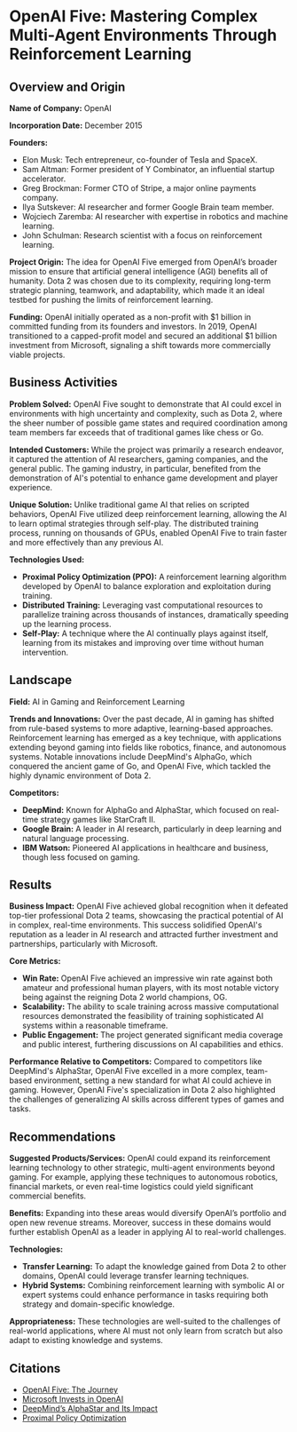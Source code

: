 # OpenAI Five: Mastering Complex Multi-Agent Environments Through Reinforcement Learning

## Overview and Origin

**Name of Company:** OpenAI

**Incorporation Date:** December 2015

**Founders:**
- Elon Musk: Tech entrepreneur, co-founder of Tesla and SpaceX.
- Sam Altman: Former president of Y Combinator, an influential startup accelerator.
- Greg Brockman: Former CTO of Stripe, a major online payments company.
- Ilya Sutskever: AI researcher and former Google Brain team member.
- Wojciech Zaremba: AI researcher with expertise in robotics and machine learning.
- John Schulman: Research scientist with a focus on reinforcement learning.

**Project Origin:**
The idea for OpenAI Five emerged from OpenAI’s broader mission to ensure that artificial general intelligence (AGI) benefits all of humanity. Dota 2 was chosen due to its complexity, requiring long-term strategic planning, teamwork, and adaptability, which made it an ideal testbed for pushing the limits of reinforcement learning.

**Funding:**
OpenAI initially operated as a non-profit with $1 billion in committed funding from its founders and investors. In 2019, OpenAI transitioned to a capped-profit model and secured an additional $1 billion investment from Microsoft, signaling a shift towards more commercially viable projects.

## Business Activities

**Problem Solved:**
OpenAI Five sought to demonstrate that AI could excel in environments with high uncertainty and complexity, such as Dota 2, where the sheer number of possible game states and required coordination among team members far exceeds that of traditional games like chess or Go.

**Intended Customers:**
While the project was primarily a research endeavor, it captured the attention of AI researchers, gaming companies, and the general public. The gaming industry, in particular, benefited from the demonstration of AI's potential to enhance game development and player experience.

**Unique Solution:**
Unlike traditional game AI that relies on scripted behaviors, OpenAI Five utilized deep reinforcement learning, allowing the AI to learn optimal strategies through self-play. The distributed training process, running on thousands of GPUs, enabled OpenAI Five to train faster and more effectively than any previous AI.

**Technologies Used:**
- **Proximal Policy Optimization (PPO):** A reinforcement learning algorithm developed by OpenAI to balance exploration and exploitation during training.
- **Distributed Training:** Leveraging vast computational resources to parallelize training across thousands of instances, dramatically speeding up the learning process.
- **Self-Play:** A technique where the AI continually plays against itself, learning from its mistakes and improving over time without human intervention.

## Landscape

**Field:** AI in Gaming and Reinforcement Learning

**Trends and Innovations:**
Over the past decade, AI in gaming has shifted from rule-based systems to more adaptive, learning-based approaches. Reinforcement learning has emerged as a key technique, with applications extending beyond gaming into fields like robotics, finance, and autonomous systems. Notable innovations include DeepMind's AlphaGo, which conquered the ancient game of Go, and OpenAI Five, which tackled the highly dynamic environment of Dota 2.

**Competitors:**
- **DeepMind:** Known for AlphaGo and AlphaStar, which focused on real-time strategy games like StarCraft II.
- **Google Brain:** A leader in AI research, particularly in deep learning and natural language processing.
- **IBM Watson:** Pioneered AI applications in healthcare and business, though less focused on gaming.

## Results

**Business Impact:**
OpenAI Five achieved global recognition when it defeated top-tier professional Dota 2 teams, showcasing the practical potential of AI in complex, real-time environments. This success solidified OpenAI's reputation as a leader in AI research and attracted further investment and partnerships, particularly with Microsoft.

**Core Metrics:**
- **Win Rate:** OpenAI Five achieved an impressive win rate against both amateur and professional human players, with its most notable victory being against the reigning Dota 2 world champions, OG.
- **Scalability:** The ability to scale training across massive computational resources demonstrated the feasibility of training sophisticated AI systems within a reasonable timeframe.
- **Public Engagement:** The project generated significant media coverage and public interest, furthering discussions on AI capabilities and ethics.

**Performance Relative to Competitors:**
Compared to competitors like DeepMind's AlphaStar, OpenAI Five excelled in a more complex, team-based environment, setting a new standard for what AI could achieve in gaming. However, OpenAI Five's specialization in Dota 2 also highlighted the challenges of generalizing AI skills across different types of games and tasks.

## Recommendations

**Suggested Products/Services:**
OpenAI could expand its reinforcement learning technology to other strategic, multi-agent environments beyond gaming. For example, applying these techniques to autonomous robotics, financial markets, or even real-time logistics could yield significant commercial benefits.

**Benefits:**
Expanding into these areas would diversify OpenAI’s portfolio and open new revenue streams. Moreover, success in these domains would further establish OpenAI as a leader in applying AI to real-world challenges.

**Technologies:**
- **Transfer Learning:** To adapt the knowledge gained from Dota 2 to other domains, OpenAI could leverage transfer learning techniques.
- **Hybrid Systems:** Combining reinforcement learning with symbolic AI or expert systems could enhance performance in tasks requiring both strategy and domain-specific knowledge.

**Appropriateness:**
These technologies are well-suited to the challenges of real-world applications, where AI must not only learn from scratch but also adapt to existing knowledge and systems.

## Citations

- [OpenAI Five: The Journey](https://openai.com/blog/openai-five/)
- [Microsoft Invests in OpenAI](https://www.microsoft.com/en-us/research/blog/openai-and-microsoft-announce-partnership/)
- [DeepMind’s AlphaStar and Its Impact](https://deepmind.com/blog/alphastar-mastering-the-real-time-strategy-game-starcraft-ii)
- [Proximal Policy Optimization](https://arxiv.org/abs/1707.06347)

